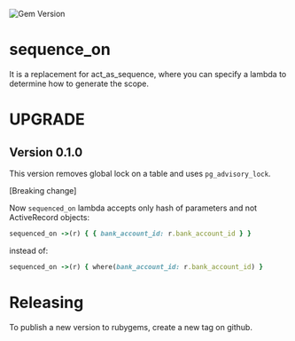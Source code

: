 ![Gem Version](https://badge.fury.io/rb/sequence_on.svg)

# sequence_on

It is a replacement for act_as_sequence, where you can specify a lambda to determine how to generate the scope.

# UPGRADE

## Version 0.1.0
This version removes global lock on a table and uses `pg_advisory_lock`.

[Breaking change]

Now `sequenced_on` lambda accepts only hash of parameters and not ActiveRecord objects:
```ruby
sequenced_on ->(r) { { bank_account_id: r.bank_account_id } }
```

instead of:
```ruby
sequenced_on ->(r) { where(bank_account_id: r.bank_account_id) }
```

# Releasing

To publish a new version to rubygems, create a new tag on github.
